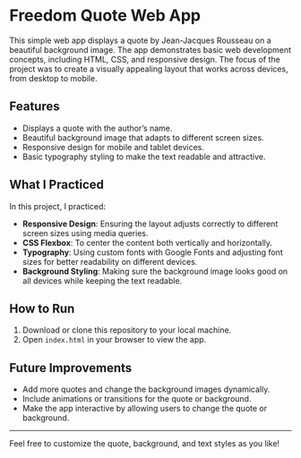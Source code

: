 # Freedom Quote Web App

This simple web app displays a quote by Jean-Jacques Rousseau on a beautiful background image. The app demonstrates basic web development concepts, including HTML, CSS, and responsive design. The focus of the project was to create a visually appealing layout that works across devices, from desktop to mobile.

## Features

- Displays a quote with the author’s name.
- Beautiful background image that adapts to different screen sizes.
- Responsive design for mobile and tablet devices.
- Basic typography styling to make the text readable and attractive.

## What I Practiced

In this project, I practiced:
- **Responsive Design**: Ensuring the layout adjusts correctly to different screen sizes using media queries.
- **CSS Flexbox**: To center the content both vertically and horizontally.
- **Typography**: Using custom fonts with Google Fonts and adjusting font sizes for better readability on different devices.
- **Background Styling**: Making sure the background image looks good on all devices while keeping the text readable.

## How to Run

1. Download or clone this repository to your local machine.
2. Open `index.html` in your browser to view the app.

## Future Improvements

- Add more quotes and change the background images dynamically.
- Include animations or transitions for the quote or background.
- Make the app interactive by allowing users to change the quote or background.

---

Feel free to customize the quote, background, and text styles as you like!
